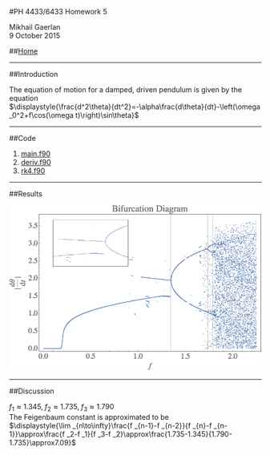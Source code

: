 <script type="text/javascript" src="http://latex.codecogs.com/latexit.js"></script>
<script type="text/javascript">
LatexIT.add('p',true);
</script>
#PH 4433/6433 Homework 5

Mikhail Gaerlan  
9 October 2015

##[Home](hw5.html)

---

##Introduction

The equation of motion for a damped, driven pendulum is given by the equation  
$\displaystyle{\frac{d^2\theta}{dt^2}=-\alpha\frac{d\theta}{dt}-\left(\omega _0^2+f\cos(\omega t)\right)\sin\theta}$

---
##Code

1. [main.f90](main.f90)
2. [deriv.f90](deriv.f90)
3. [rk4.f90](rk4.f90)

---
##Results

![Bifurcation](bifurcation.png)

---
##Discussion

$\displaystyle{f _1\approx1.345,\;f _2\approx1.735,\;f _3\approx1.790}$  
The Feigenbaum constant is approximated to be  
$\displaystyle{\lim _{n\to\infty}\frac{f _{n-1}-f _{n-2}}{f _{n}-f _{n-1}}\approx\frac{f _2-f _1}{f _3-f _2}\approx\frac{1.735-1.345}{1.790-1.735}\approx7.09}$

